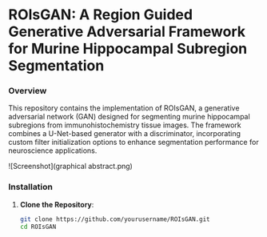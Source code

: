 # ROIsGAN: A Region Guided Generative Adversarial Framework for Murine Hippocampal Subregion Segmentation

### Overview
This repository contains the implementation of ROIsGAN, a generative adversarial network (GAN) designed for segmenting murine hippocampal subregions from immunohistochemistry tissue images. The framework combines a U-Net-based generator with a discriminator, incorporating custom filter initialization options to enhance segmentation performance for neuroscience applications.

![Screenshot](graphical abstract.png)

### Installation
1. **Clone the Repository**:
   ```bash
   git clone https://github.com/yourusername/ROIsGAN.git
   cd ROIsGAN
